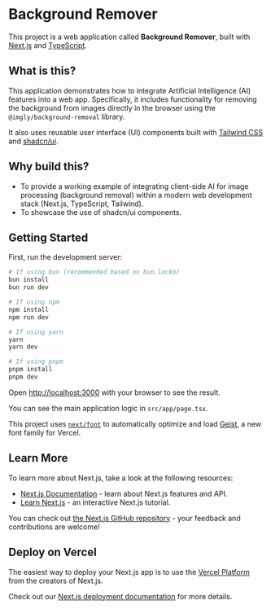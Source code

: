 # Background Remover

This project is a web application called **Background Remover**, built with [Next.js](https://nextjs.org) and [TypeScript](https://www.typescriptlang.org/).

## What is this?

This application demonstrates how to integrate Artificial Intelligence (AI) features into a web app. Specifically, it includes functionality for removing the background from images directly in the browser using the `@imgly/background-removal` library.

It also uses reusable user interface (UI) components built with [Tailwind CSS](https://tailwindcss.com/) and [shadcn/ui](https://ui.shadcn.com/).

## Why build this?

*   To provide a working example of integrating client-side AI for image processing (background removal) within a modern web development stack (Next.js, TypeScript, Tailwind).
*   To showcase the use of shadcn/ui components.

## Getting Started

First, run the development server:

```bash
# If using bun (recommended based on bun.lockb)
bun install
bun run dev

# If using npm
npm install
npm run dev

# If using yarn
yarn
yarn dev

# If using pnpm
pnpm install
pnpm dev
```

Open [http://localhost:3000](http://localhost:3000) with your browser to see the result.

You can see the main application logic in `src/app/page.tsx`.

This project uses [`next/font`](https://nextjs.org/docs/app/building-your-application/optimizing/fonts) to automatically optimize and load [Geist](https://vercel.com/font), a new font family for Vercel.

## Learn More

To learn more about Next.js, take a look at the following resources:

- [Next.js Documentation](https://nextjs.org/docs) - learn about Next.js features and API.
- [Learn Next.js](https://nextjs.org/learn) - an interactive Next.js tutorial.

You can check out [the Next.js GitHub repository](https://github.com/vercel/next.js) - your feedback and contributions are welcome!

## Deploy on Vercel

The easiest way to deploy your Next.js app is to use the [Vercel Platform](https://vercel.com/new?utm_medium=default-template&filter=next.js&utm_source=create-next-app&utm_campaign=create-next-app-readme) from the creators of Next.js.

Check out our [Next.js deployment documentation](https://nextjs.org/docs/app/building-your-application/deploying) for more details.
